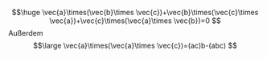 $$\huge
\vec{a}\times(\vec{b}\times \vec{c})+\vec{b}\times(\vec{c}\times \vec{a})+\vec{c}\times(\vec{a}\times \vec{b})=0
$$
Außerdem
$$\large
\vec{a}\times(\vec{a}\times \vec{c})=(ac)b-(abc)
$$
